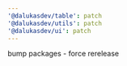 ```yaml
---
'@dalukasdev/table': patch
'@dalukasdev/utils': patch
'@dalukasdev/ui': patch
---
```


bump packages - force rerelease
